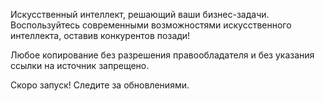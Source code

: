 Искусственный интеллект, решающий ваши бизнес-задачи. Воспользуйтесь современными возможностями искусственного интеллекта, оставив конкурентов позади!

Любое копирование без разрешения правообладателя и без указания ссылки на источник запрещено.

Скоро запуск! Следите за обновлениями.